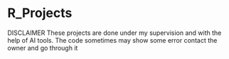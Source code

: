 # R_Projects
DISCLAIMER 
These projects are done under my supervision and with the help of AI tools.
The code sometimes may show some error contact the owner and go through it 